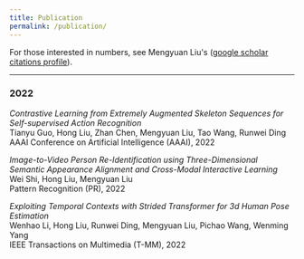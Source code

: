 ```yaml
---
title: Publication
permalink: /publication/
---
```


For those interested in numbers, see Mengyuan Liu's ([google scholar citations profile](https://xs.dailyheadlines.cc/citations?user=woX_4AcAAAAJ&hl=zh-CN&oi=ao)).

<hr>

### 2022

_Contrastive Learning from Extremely Augmented Skeleton Sequences for Self-supervised Action Recognition_<br>
Tianyu Guo, Hong Liu, Zhan Chen, Mengyuan Liu, Tao Wang, Runwei Ding<br>
AAAI Conference on Artificial Intelligence (AAAI), 2022

_Image-to-Video Person Re-Identification using Three-Dimensional Semantic Appearance Alignment and Cross-Modal Interactive Learning_<br>
Wei Shi, Hong Liu, Mengyuan Liu<br>
Pattern Recognition (PR), 2022

_Exploiting Temporal Contexts with Strided Transformer for 3d Human Pose Estimation_<br>
Wenhao Li, Hong Liu, Runwei Ding, Mengyuan Liu, Pichao Wang, Wenming Yang<br>
IEEE Transactions on Multimedia (T-MM), 2022

